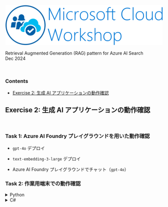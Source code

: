 <img src="./images/ms-cloud-workshop.png" />

Retrieval Augmented Generation (RAG) pattern for Azure AI Search  
Dec 2024

<br />

### Contents

- [Exercise 2: 生成 AI アプリケーションの動作確認](#exercise-2-生成-AI-アプリケーションの動作確認)

## Exercise 2: 生成 AI アプリケーションの動作確認

<br />

### Task 1: Azure AI Foundry プレイグラウンドを用いた動作確認

- `gpt-4o` デプロイ

- `text-embedding-3-large` デプロイ

- Azure AI Foundry プレイグラウンドでチャット（`gpt-4o`）

### Task 2: 作業用端末での動作確認

<details>
<summary>Python</summary>

- `app/python/simple/.env` ファイルに環境変数をセット

- 作業用端末にコンテナイメージをビルドし、実行

```shell
cd app/python/simple
docker build -t python-simple:0.0.1 .
docker run -p 8000:8000 python-simple:0.0.1
```

- ブラウザからチャット API をコール

```
http://localhost:8000/chat?query=こんにちは
```

- ブラウザから検索 API をコール

```
http://localhost:8000/search/fulltext?query=AOAIとは
```

</details>

<details>
<summary>C#</summary>

- `app/csharp/simple/.env` ファイルに環境変数をセット

- 作業用端末にコンテナイメージをビルドし、実行

```shell
cd app/csharp/simple
docker build -t csharp-simple:0.0.1 .
docker run -p 8080:8080 csharp-simple:0.0.1
```

- ブラウザからチャット API をコール

```
http://localhost:8080/chat?query=こんにちは
```

- ブラウザから検索 API をコール

```
http://localhost:8080/search/fulltext?query=AOAIとは
```

</details>